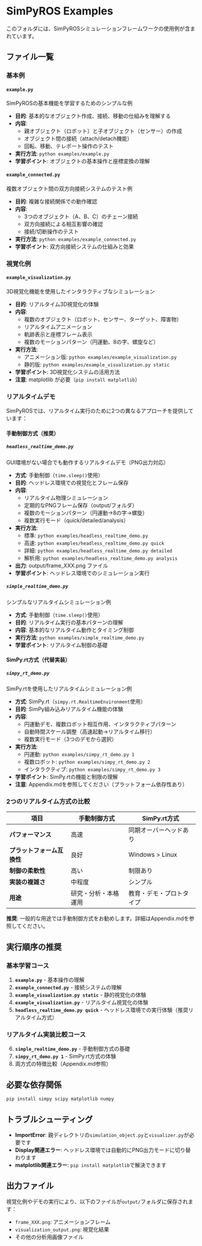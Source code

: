 # SimPyROS Examples

このフォルダには、SimPyROSシミュレーションフレームワークの使用例が含まれています。

## ファイル一覧

### 基本例

#### `example.py`
SimPyROSの基本機能を学習するためのシンプルな例
- **目的**: 基本的なオブジェクト作成、接続、移動の仕組みを理解する
- **内容**: 
  - 親オブジェクト（ロボット）と子オブジェクト（センサー）の作成
  - オブジェクト間の接続（attach/detach機能）
  - 回転、移動、テレポート操作のテスト
- **実行方法**: `python examples/example.py`
- **学習ポイント**: オブジェクトの基本操作と座標変換の理解

#### `example_connected.py` 
複数オブジェクト間の双方向接続システムのテスト例
- **目的**: 複雑な接続関係での動作確認
- **内容**:
  - 3つのオブジェクト（A、B、C）のチェーン接続
  - 双方向接続による相互影響の確認
  - 接続/切断操作のテスト
- **実行方法**: `python examples/example_connected.py`
- **学習ポイント**: 双方向接続システムの仕組みと効果

### 視覚化例

#### `example_visualization.py`
3D視覚化機能を使用したインタラクティブなシミュレーション
- **目的**: リアルタイム3D視覚化の体験
- **内容**:
  - 複数のオブジェクト（ロボット、センサー、ターゲット、障害物）
  - リアルタイムアニメーション
  - 軌跡表示と座標フレーム表示
  - 複数のモーションパターン（円運動、8の字、螺旋など）
- **実行方法**: 
  - アニメーション版: `python examples/example_visualization.py`
  - 静的版: `python examples/example_visualization.py static`
- **学習ポイント**: 3D視覚化システムの活用方法
- **注意**: matplotlib が必要（`pip install matplotlib`）

### リアルタイムデモ

SimPyROSでは、リアルタイム実行のために2つの異なるアプローチを提供しています：

#### 手動制御方式（推奨）

##### `headless_realtime_demo.py`
GUI環境がない場合でも動作するリアルタイムデモ（PNG出力対応）
- **方式**: 手動制御（`time.sleep()`使用）
- **目的**: ヘッドレス環境での視覚化とフレーム保存
- **内容**:
  - リアルタイム物理シミュレーション
  - 定期的なPNGフレーム保存（output/フォルダ）
  - 複数のモーションパターン（円運動→8の字→螺旋）
  - 複数実行モード（quick/detailed/analysis）
- **実行方法**:
  - 標準: `python examples/headless_realtime_demo.py`
  - 高速: `python examples/headless_realtime_demo.py quick`
  - 詳細: `python examples/headless_realtime_demo.py detailed`
  - 解析用: `python examples/headless_realtime_demo.py analysis`
- **出力**: output/frame_XXX.png ファイル
- **学習ポイント**: ヘッドレス環境でのシミュレーション実行

##### `simple_realtime_demo.py`
シンプルなリアルタイムシミュレーション例
- **方式**: 手動制御（`time.sleep()`使用）
- **目的**: リアルタイム実行の基本パターンの理解
- **内容**: 基本的なリアルタイム動作とタイミング制御
- **実行方法**: `python examples/simple_realtime_demo.py`
- **学習ポイント**: リアルタイム制御の基礎

#### SimPy.rt方式（代替実装）

##### `simpy_rt_demo.py`
SimPy.rtを使用したリアルタイムシミュレーション例
- **方式**: SimPy.rt（`simpy.rt.RealtimeEnvironment`使用）
- **目的**: SimPy組み込みリアルタイム機能の体験
- **内容**:
  - 円運動デモ、複数ロボット相互作用、インタラクティブパターン
  - 自動時間スケール調整（高速起動→リアルタイム移行）
  - 複数実行モード（3つのデモから選択）
- **実行方法**:
  - 円運動: `python examples/simpy_rt_demo.py 1`
  - 複数ロボット: `python examples/simpy_rt_demo.py 2`
  - インタラクティブ: `python examples/simpy_rt_demo.py 3`
- **学習ポイント**: SimPy.rtの機能と制限の理解
- **注意**: Appendix.mdを参照してください（プラットフォーム依存性あり）

### 2つのリアルタイム方式の比較

| 項目 | 手動制御方式 | SimPy.rt方式 |
|------|-------------|-------------|
| **パフォーマンス** | 高速 | 同期オーバーヘッドあり |
| **プラットフォーム互換性** | 良好 | Windows > Linux |
| **制御の柔軟性** | 高い | 制限あり |
| **実装の複雑さ** | 中程度 | シンプル |
| **用途** | 研究・分析・本格運用 | 教育・デモ・プロトタイプ |

**推奨**: 一般的な用途では手動制御方式をお勧めします。詳細はAppendix.mdを参照してください。

## 実行順序の推奨

### 基本学習コース
1. **`example.py`** - 基本操作の理解
2. **`example_connected.py`** - 接続システムの理解  
3. **`example_visualization.py static`** - 静的視覚化の体験
4. **`example_visualization.py`** - リアルタイム視覚化の体験
5. **`headless_realtime_demo.py quick`** - ヘッドレス環境での実行体験（推奨リアルタイム方式）

### リアルタイム実装比較コース
6. **`simple_realtime_demo.py`** - 手動制御方式の基礎
7. **`simpy_rt_demo.py 1`** - SimPy.rt方式の体験
8. 両方式の特徴比較（Appendix.md参照）

## 必要な依存関係

```bash
pip install simpy scipy matplotlib numpy
```

## トラブルシューティング

- **ImportError**: 親ディレクトリの`simulation_object.py`と`visualizer.py`が必要です
- **Display関連エラー**: ヘッドレス環境では自動的にPNG出力モードに切り替わります
- **matplotlib関連エラー**: `pip install matplotlib`で解決できます

## 出力ファイル

視覚化例やデモの実行により、以下のファイルが`output/`フォルダに保存されます：
- `frame_XXX.png`: アニメーションフレーム
- `visualization_output.png`: 視覚化結果
- その他の分析用画像ファイル